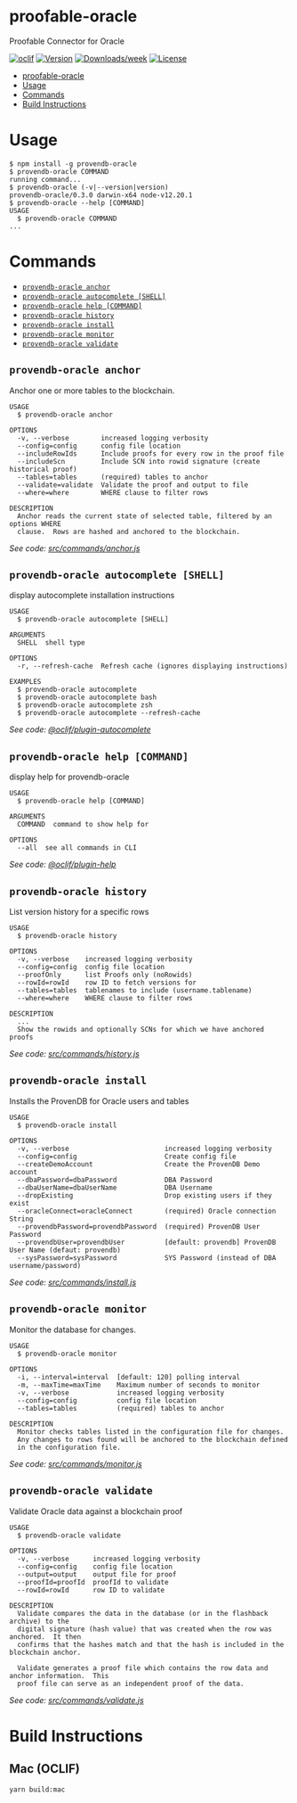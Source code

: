 # proofable-oracle

Proofable Connector for Oracle

[![oclif](https://img.shields.io/badge/cli-oclif-brightgreen.svg)](https://oclif.io)
[![Version](https://img.shields.io/npm/v/proofable-oracle.svg)](https://npmjs.org/package/proofable-oracle)
[![Downloads/week](https://img.shields.io/npm/dw/proofable-oracle.svg)](https://npmjs.org/package/proofable-oracle)
[![License](https://img.shields.io/npm/l/proofable-oracle.svg)](https://github.com/michaeljharrison/proofable-oracle/blob/master/package.json)

<!-- toc -->
* [proofable-oracle](#proofable-oracle)
* [Usage](#usage)
* [Commands](#commands)
* [Build Instructions](#build-instructions)
<!-- tocstop -->

# Usage

<!-- usage -->
```sh-session
$ npm install -g provendb-oracle
$ provendb-oracle COMMAND
running command...
$ provendb-oracle (-v|--version|version)
provendb-oracle/0.3.0 darwin-x64 node-v12.20.1
$ provendb-oracle --help [COMMAND]
USAGE
  $ provendb-oracle COMMAND
...
```
<!-- usagestop -->

# Commands

<!-- commands -->
* [`provendb-oracle anchor`](#provendb-oracle-anchor)
* [`provendb-oracle autocomplete [SHELL]`](#provendb-oracle-autocomplete-shell)
* [`provendb-oracle help [COMMAND]`](#provendb-oracle-help-command)
* [`provendb-oracle history`](#provendb-oracle-history)
* [`provendb-oracle install`](#provendb-oracle-install)
* [`provendb-oracle monitor`](#provendb-oracle-monitor)
* [`provendb-oracle validate`](#provendb-oracle-validate)

## `provendb-oracle anchor`

Anchor one or more tables to the blockchain.

```
USAGE
  $ provendb-oracle anchor

OPTIONS
  -v, --verbose        increased logging verbosity
  --config=config      config file location
  --includeRowIds      Include proofs for every row in the proof file
  --includeScn         Include SCN into rowid signature (create historical proof)
  --tables=tables      (required) tables to anchor
  --validate=validate  Validate the proof and output to file
  --where=where        WHERE clause to filter rows

DESCRIPTION
  Anchor reads the current state of selected table, filtered by an options WHERE 
  clause.  Rows are hashed and anchored to the blockchain.
```

_See code: [src/commands/anchor.js](https://github.com/michaeljharrison/proofable-oracle/blob/v0.3.0/src/commands/anchor.js)_

## `provendb-oracle autocomplete [SHELL]`

display autocomplete installation instructions

```
USAGE
  $ provendb-oracle autocomplete [SHELL]

ARGUMENTS
  SHELL  shell type

OPTIONS
  -r, --refresh-cache  Refresh cache (ignores displaying instructions)

EXAMPLES
  $ provendb-oracle autocomplete
  $ provendb-oracle autocomplete bash
  $ provendb-oracle autocomplete zsh
  $ provendb-oracle autocomplete --refresh-cache
```

_See code: [@oclif/plugin-autocomplete](https://github.com/oclif/plugin-autocomplete/blob/v0.2.0/src/commands/autocomplete/index.ts)_

## `provendb-oracle help [COMMAND]`

display help for provendb-oracle

```
USAGE
  $ provendb-oracle help [COMMAND]

ARGUMENTS
  COMMAND  command to show help for

OPTIONS
  --all  see all commands in CLI
```

_See code: [@oclif/plugin-help](https://github.com/oclif/plugin-help/blob/v3.2.0/src/commands/help.ts)_

## `provendb-oracle history`

List version history for a specific rows

```
USAGE
  $ provendb-oracle history

OPTIONS
  -v, --verbose    increased logging verbosity
  --config=config  config file location
  --proofOnly      list Proofs only (noRowids)
  --rowId=rowId    row ID to fetch versions for
  --tables=tables  tablenames to include (username.tablename)
  --where=where    WHERE clause to filter rows

DESCRIPTION
  ...
  Show the rowids and optionally SCNs for which we have anchored proofs
```

_See code: [src/commands/history.js](https://github.com/michaeljharrison/proofable-oracle/blob/v0.3.0/src/commands/history.js)_

## `provendb-oracle install`

Installs the ProvenDB for Oracle users and tables

```
USAGE
  $ provendb-oracle install

OPTIONS
  -v, --verbose                        increased logging verbosity
  --config=config                      Create config file
  --createDemoAccount                  Create the ProvenDB Demo account
  --dbaPassword=dbaPassword            DBA Password
  --dbaUserName=dbaUserName            DBA Username
  --dropExisting                       Drop existing users if they exist
  --oracleConnect=oracleConnect        (required) Oracle connection String
  --provendbPassword=provendbPassword  (required) ProvenDB User Password
  --provendbUser=provendbUser          [default: provendb] ProvenDB User Name (defaut: provendb)
  --sysPassword=sysPassword            SYS Password (instead of DBA username/password)
```

_See code: [src/commands/install.js](https://github.com/michaeljharrison/proofable-oracle/blob/v0.3.0/src/commands/install.js)_

## `provendb-oracle monitor`

Monitor the database for changes.

```
USAGE
  $ provendb-oracle monitor

OPTIONS
  -i, --interval=interval  [default: 120] polling interval
  -m, --maxTime=maxTime    Maximum number of seconds to monitor
  -v, --verbose            increased logging verbosity
  --config=config          config file location
  --tables=tables          (required) tables to anchor

DESCRIPTION
  Monitor checks tables listed in the configuration file for changes.   
  Any changes to rows found will be anchored to the blockchain defined
  in the configuration file.
```

_See code: [src/commands/monitor.js](https://github.com/michaeljharrison/proofable-oracle/blob/v0.3.0/src/commands/monitor.js)_

## `provendb-oracle validate`

Validate Oracle data against a blockchain proof

```
USAGE
  $ provendb-oracle validate

OPTIONS
  -v, --verbose      increased logging verbosity
  --config=config    config file location
  --output=output    output file for proof
  --proofId=proofId  proofId to validate
  --rowId=rowId      row ID to validate

DESCRIPTION
  Validate compares the data in the database (or in the flashback archive) to the 
  digital signature (hash value) that was created when the row was anchored.  It then
  confirms that the hashes match and that the hash is included in the blockchain anchor.

  Validate generates a proof file which contains the row data and anchor information.  This 
  proof file can serve as an independent proof of the data.
```

_See code: [src/commands/validate.js](https://github.com/michaeljharrison/proofable-oracle/blob/v0.3.0/src/commands/validate.js)_
<!-- commandsstop -->

<!-- build -->

# Build Instructions

## Mac (OCLIF)

`yarn build:mac`

<!-- buildstop -->
